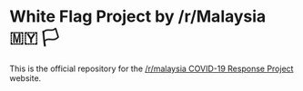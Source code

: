 # White Flag Project by /r/Malaysia 🇲🇾 🏳️
This is the official repository for the [/r/malaysia COVID-19 Response Project](https://old.reddit.com/r/malaysia/comments/oibi8a/help_us_name_our_rmalaysia_covid19_crisis/) website.
